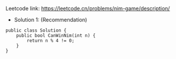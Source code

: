 Leetcode link: https://leetcode.cn/problems/nim-game/description/ 

- Solution 1: (Recommendation)
```
public class Solution {
    public bool CanWinNim(int n) {
        return n % 4 != 0;
    }
}
```
